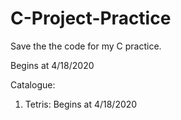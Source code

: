 # C-Project-Practice

Save the the code for my C practice.

Begins at 4/18/2020

Catalogue:
1. Tetris: Begins at 4/18/2020
